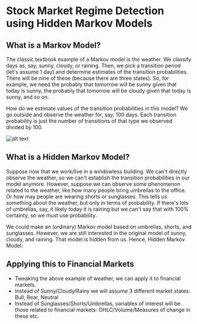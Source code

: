 # Stock Market Regime Detection using Hidden Markov Models

## What is a Markov Model?

The classic textbook example of a Markov model is the weather. We classify days as, say, sunny, cloudy, or raining. Then, we pick a transition period (let's assume 1 day) and determine estimates of the transition probabilities. There will be nine of these (because there are three states). So, for example, we need the probably that tomorrow will be sunny given that today is sunny, the probably that tomorrow will be cloudy given that today is sunny, and so on.

How do we estimate values of the transition probabilities in this model? We go outside and observe the weather for, say, 100 days. Each transition probability is just the number of transitions of that type we observed divided by 100. 

![alt text](https://github.com/andrewritchie05/Stock_Market_Regime_Detection/blob/main/Picture1.png?raw=true)

## What is a Hidden Markov Model?

Suppose now that we work/live in a windowless building. We can't directly observe the weather, so we can't establish the transition probabilities in our model anymore. However, suppose we can observe some phenomenon related to the weather, like how many people bring umbrellas to the office. Or how may people are wearing shorts or sunglasses. This tells us something about the weather, but only in terms of probability. If there's lots of umbrellas, say, it likely today it is raining but we can't say that with 100% certainty, so we must use probability.

We could make an (ordinary) Markov model based on umbrellas, shorts, and sunglasses. However, we are still interested in the original model of sunny, cloudy, and raining. That model is hidden from us. Hence, Hidden Markov Model.

## Applying this to Financial Markets

- Tweaking the above example of weather, we can apply it to financial markets. 
- Instead of Sunny/Cloudy/Rainy we will assume 3 different market states: Bull, Bear, Neutral
-	Instead of Sunglasses/Shorts/Umbrellas, variables of interest will be those related to financial markets: OHLC/Volume/Measures of change in these etc.


